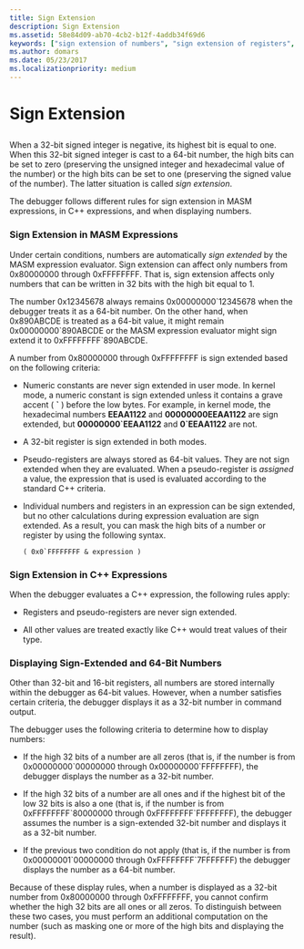 ```yaml
---
title: Sign Extension
description: Sign Extension
ms.assetid: 58e84d09-ab70-4cb2-b12f-4addb34f69d6
keywords: ["sign extension of numbers", "sign extension of registers", "MASM expressions, sign extension", "registers, sign extension"]
ms.author: domars
ms.date: 05/23/2017
ms.localizationpriority: medium
---
```


# Sign Extension


## <span id="ddk_sign_extension_dbg"></span><span id="DDK_SIGN_EXTENSION_DBG"></span>


When a 32-bit signed integer is negative, its highest bit is equal to one. When this 32-bit signed integer is cast to a 64-bit number, the high bits can be set to zero (preserving the unsigned integer and hexadecimal value of the number) or the high bits can be set to one (preserving the signed value of the number). The latter situation is called *sign extension*.

The debugger follows different rules for sign extension in MASM expressions, in C++ expressions, and when displaying numbers.

### <span id="sign_extension_in_masm_expressions"></span><span id="SIGN_EXTENSION_IN_MASM_EXPRESSIONS"></span>Sign Extension in MASM Expressions

Under certain conditions, numbers are automatically *sign extended* by the MASM expression evaluator. Sign extension can affect only numbers from 0x80000000 through 0xFFFFFFFF. That is, sign extension affects only numbers that can be written in 32 bits with the high bit equal to 1.

The number 0x12345678 always remains 0x00000000\`12345678 when the debugger treats it as a 64-bit number. On the other hand, when 0x890ABCDE is treated as a 64-bit value, it might remain 0x00000000\`890ABCDE or the MASM expression evaluator might sign extend it to 0xFFFFFFFF\`890ABCDE.

A number from 0x80000000 through 0xFFFFFFFF is sign extended based on the following criteria:

-   Numeric constants are never sign extended in user mode. In kernel mode, a numeric constant is sign extended unless it contains a grave accent ( **\`** ) before the low bytes. For example, in kernel mode, the hexadecimal numbers **EEAA1122** and **00000000EEAA1122** are sign extended, but **00000000\`EEAA1122** and **0\`EEAA1122** are not.

-   A 32-bit register is sign extended in both modes.

-   Pseudo-registers are always stored as 64-bit values. They are not sign extended when they are evaluated. When a pseudo-register is *assigned* a value, the expression that is used is evaluated according to the standard C++ criteria.

-   Individual numbers and registers in an expression can be sign extended, but no other calculations during expression evaluation are sign extended. As a result, you can mask the high bits of a number or register by using the following syntax.
    ```
    ( 0x0`FFFFFFFF & expression )
    ```

### <span id="sign_extension_in_c___expressions"></span><span id="SIGN_EXTENSION_IN_C___EXPRESSIONS"></span>Sign Extension in C++ Expressions

When the debugger evaluates a C++ expression, the following rules apply:

-   Registers and pseudo-registers are never sign extended.

-   All other values are treated exactly like C++ would treat values of their type.

### <span id="displaying_sign_extended_and_64_bit_numbers"></span><span id="DISPLAYING_SIGN_EXTENDED_AND_64_BIT_NUMBERS"></span>Displaying Sign-Extended and 64-Bit Numbers

Other than 32-bit and 16-bit registers, all numbers are stored internally within the debugger as 64-bit values. However, when a number satisfies certain criteria, the debugger displays it as a 32-bit number in command output.

The debugger uses the following criteria to determine how to display numbers:

-   If the high 32 bits of a number are all zeros (that is, if the number is from 0x00000000\`00000000 through 0x00000000\`FFFFFFFF), the debugger displays the number as a 32-bit number.

-   If the high 32 bits of a number are all ones and if the highest bit of the low 32 bits is also a one (that is, if the number is from 0xFFFFFFFF\`80000000 through 0xFFFFFFFF\`FFFFFFFF), the debugger assumes the number is a sign-extended 32-bit number and displays it as a 32-bit number.

-   If the previous two condition do not apply (that is, if the number is from 0x00000001\`00000000 through 0xFFFFFFFF\`7FFFFFFF) the debugger displays the number as a 64-bit number.

Because of these display rules, when a number is displayed as a 32-bit number from 0x80000000 through 0xFFFFFFFF, you cannot confirm whether the high 32 bits are all ones or all zeros. To distinguish between these two cases, you must perform an additional computation on the number (such as masking one or more of the high bits and displaying the result).

 

 





